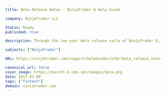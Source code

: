 ```yaml
---
title: Beta Release Notes - NinjaTrader 8 Help Guide

company: NinjaTrader LLC

Status: Ready
published: true

description: Through the two-year beta release cycle of NinjaTrader 8, I was responsible for compiling and writing release notes that described the changes for each iteration up until the final release candidate.

subjects: ["NinjaTrader"]

URL: https://ninjatrader.com/support/helpGuides/nt8/?beta_release_notes.htm

canonical_url: false
cover_image: https://mscott.b-cdn.net/images/beta.png
date: 2017-01-09
tags: ["fintech"]
domain: ninjatrader.com
---
```

